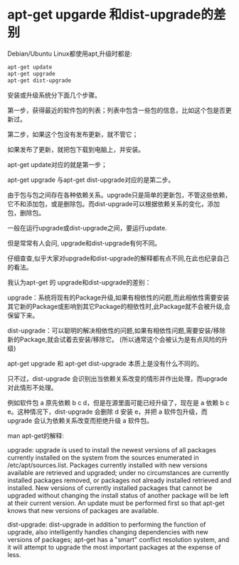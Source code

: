 # apt-get upgarde 和dist-upgrade的差别

Debian/Ubuntu Linux都使用apt,升级时都是: 

```bash
apt-get update 
apt-get upgrade 
apt-get dist-upgrade
```


安装或升级系统分下面几个步骤。

第一步，获得最近的软件包的列表；列表中包含一些包的信息，比如这个包是否更新过。

第二步，如果这个包没有发布更新，就不管它；

如果发布了更新，就把包下载到电脑上，并安装。

 

apt-get update对应的就是第一步；

apt-get upgrade 与apt-get dist-upgrade对应的是第二步。

 

由于包与包之间存在各种依赖关系。upgrade只是简单的更新包，不管这些依赖，它不和添加包，或是删除包。而dist-upgrade可以根据依赖关系的变化，添加包，删除包。

 

一般在运行upgrade或dist-upgrade之间，要运行update.

但是常常有人会问, upgrade和dist-upgrade有何不同。

仔细查查,似乎大家对upgrade和dist-upgrade的解释都有点不同,在此也纪录自己的看法。

我认为apt-get 的 upgrade和dist-upgrade的差别：

upgrade：系统将现有的Package升级,如果有相依性的问题,而此相依性需要安装其它新的Package或影响到其它Package的相依性时,此Package就不会被升级,会保留下来。

dist-upgrade：可以聪明的解决相依性的问题,如果有相依性问题,需要安装/移除新的Package,就会试着去安装/移除它。 
(所以通常这个会被认为是有点风险的升级) 

apt-get upgrade 和 apt-get dist-upgrade 本质上是没有什么不同的。

只不过，dist-upgrade 会识别出当依赖关系改变的情形并作出处理，而upgrade对此情形不处理。

例如软件包 a 原先依赖 b c d，但是在源里面可能已经升级了，现在是 a 依赖 b c e。这种情况下，dist-upgrade 会删除 d 安装 e，并把 a 软件包升级，而 upgrade 会认为依赖关系改变而拒绝升级 a 软件包。

man apt-get的解释: 

upgrade: upgrade is used to install the newest versions of all packages currently installed on the system from the sources enumerated in /etc/apt/sources.list. Packages currently installed with new versions available are retrieved and upgraded; under no circumstances are currently installed packages removed, or packages not already installed retrieved and installed. New versions of currently installed packages that cannot be upgraded without changing the install status of another package will be left at their current version. An update must be performed first so that apt-get knows that new versions of packages are available. 

dist-upgrade: dist-upgrade in addition to performing the function of upgrade, also intelligently handles changing dependencies with new versions of packages; apt-get has a "smart" conflict resolution system, and it will attempt to upgrade the most important packages at the expense of less.
